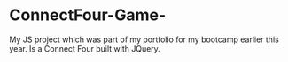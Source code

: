 # ConnectFour-Game-
My JS project which was part of my portfolio for my bootcamp earlier this year. Is a Connect Four built with JQuery. 
